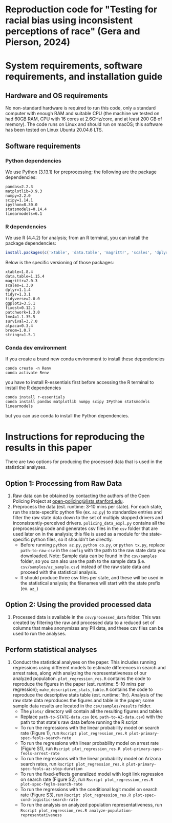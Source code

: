 # Reproduction code for "Testing for racial bias using inconsistent perceptions of race" (Gera and Pierson, 2024)

# System requirements, software requirements, and installation guide

## Hardware and OS requirements
No non-standard hardware is required to run this code, only a standard computer with enough RAM and suitable CPU (the machine we tested on had 60GB RAM, CPU with 16 cores at 2.6GHz/core, and at least 200 GB of memory). The code runs on Linux and should run on macOS; this software has been tested on Linux Ubuntu 20.04.6 LTS.

## Software requirements
### Python dependencies
We use Python (3.13.1) for preprocessing; the following are the package dependencies:
```
pandas=2.2.3
matplotlib=3.9.3
numpy=2.2.0
scipy=1.14.1
ipython=8.30.0
statsmodels=0.14.4
linearmodels=6.1
```

### R dependencies
We use R (4.4.2) for analysis; from an R terminal, you can install the package dependencies:
```R
install.packages(c('xtable', 'data.table', 'magrittr', 'scales', 'dplyr', 'tidyr', 'tidyverse', 'ggplot2', 'fixest', 'patchwork', 'lme4', 'survival', 'alpaca', 'broom', 'stringr'))
```
Below is the specific versioning of those packages:
```
xtable=1.8.4
data.table=1.15.4
magrittr=2.0.3
scales=1.3.0
dplyr=1.1.4
tidyr=1.3.1
tidyverse=2.0.0
ggplot2=3.5.1
fixest=0.12.1
patchwork=1.3.0
lme4=1.1.35.5
survival=3.7.0
alpaca=0.3.4
broom=1.0.7
stringr=1.5.1
```

### Conda dev environment
If you create a brand new conda environment to install these dependencies
```
conda create -n Renv
conda activate Renv
```
you have to install R-essentials first before accessing the R terminal to install the R dependencies
```
conda install r-essentials
conda install pandas matplotlib numpy scipy IPython statsmodels linearmodels
```
but you can use conda to install the Python dependencies.

# Instructions for reproducing the results in this paper
There are two options for producing the processed data that is used in the statistical analyses.
## Option 1: Processing from Raw Data
1. Raw data can be obtained by contacting the authors of the Open Policing Project at open-policing@lists.stanford.edu.
2. Preprocess the data (est. runtime: 3-10 mins per state). For each state, run the state-specific python file (ex. `az.py`) to standardize entries and filter the raw state data down to the set of multiply stopped drivers and inconsistently-perceived drivers. `policing_data_expl.py` contains all the preprocessing code and generates csv files in the `csv` folder that are used later on in the analysis; this file is used as a module for the state-specific python files, so it shouldn't be directly. 
    * Before running `python az.py`, `python co.py`,  or `python tx.py`, replace `path-to-raw-csv` in the `config` with the path to the raw state data you downloaded. Note: Sample data can be found in the `csv/samples` folder, so you can also use the path to the sample data (i.e. `csv/samples/az_sample.csv`) instead of the raw state data and proceed with the statistical analysis.
    * It should produce three csv files per state, and these will be used in the statistical analysis; the filenames will start with the state prefix (ex. `az_`)
## Option 2: Using the provided processed data
1. Processed data is available in the `csv/processed_data` folder. This was created by filtering the raw and processed data to a reduced set of columns that make anonymizes any PII data, and these csv files can be used to run the analyses.
## Perform statistical analyses
1. Conduct the statistical analyses on the paper. This includes running regressions using different models to estimate differences in search and arrest rates, along with analyzing the representativeness of our analyzed population. `plot_regression_res.R` contains the code to reproduce the figures in the paper (est. runtime: 5-10 mins per regression); `make_descriptive_stats_table.R` contains the code to reproduce the descriptive stats table (est. runtime: 1hr). Analysis of the raw state data reproduces the figures and table in the paper; some sample data results are located in the `csv/samples/results` folder.
    * The `plots/` directory will contain all the resulting figures and tables
    * Replace `path-to-STATE-data.csv` (ex. `path-to-AZ-data.csv`) with the path to that state's raw data before running the R script
    * To run the regressions with the linear probability model on search rate (Figure 1), run `Rscript plot_regression_res.R plot-primary-spec-feols-search-rate`
    * To run the regressions with linear probability model on arrest rate (Figure S1), run `Rscript plot_regression_res.R plot-primary-spec-feols-arrest-rate`
    * To run the regressions with the linear probability model on Arizona search rates, run `Rscript plot_regression_res.R plot-primary-spec-feols-az-stop-duration`
    * To run the fixed-effects generalized model with logit link regression on search rate (Figure S2), run `Rscript plot_regression_res.R plot-spec-feglm-search-rate`
    * To run the regressions with the conditional logit model on search rate (Figure S3), run `Rscript plot_regression_res.R plot-spec-cond-logistic-search-rate`
    * To run the analysis on analyzed population representativeness, run `Rscript plot_regression_res.R analyze-population-representativeness`
